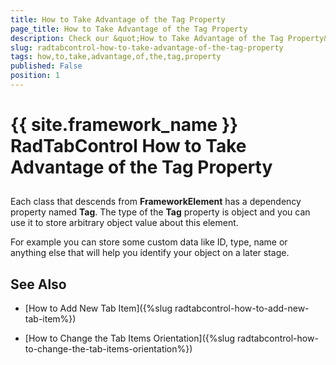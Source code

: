 ```yaml
---
title: How to Take Advantage of the Tag Property
page_title: How to Take Advantage of the Tag Property
description: Check our &quot;How to Take Advantage of the Tag Property&quot; documentation article for the RadTabControl {{ site.framework_name }} control.
slug: radtabcontrol-how-to-take-advantage-of-the-tag-property
tags: how,to,take,advantage,of,the,tag,property
published: False
position: 1
---
```


# {{ site.framework_name }} RadTabControl How to Take Advantage of the Tag Property



## 

Each class that descends from __FrameworkElement__ has a dependency property named __Tag__. The type of the __Tag__ property is object and you can use it to store arbitrary object value about this element.

For example you can store some custom data like ID, type, name or anything else that will help you identify your object on a later stage.

## See Also

 * [How to Add New Tab Item]({%slug radtabcontrol-how-to-add-new-tab-item%})

 * [How to Change the Tab Items Orientation]({%slug radtabcontrol-how-to-change-the-tab-items-orientation%})

